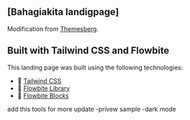 ## [Bahagiakita landigpage]

Modification from [Themesberg](https://github.com/themesberg/landwind).

## Built with Tailwind CSS and Flowbite

This landing page was built using the following technologies:

- 🔗 [Tailwind CSS](https://tailwindcss.com/)
- 🔗 [Flowbite Library](https://flowbite.com/docs/getting-started/introduction/)
- 🔗 [Flowbite Blocks](https://flowbite.com/blocks/)

add this tools for more update
-privew sample
-dark mode
